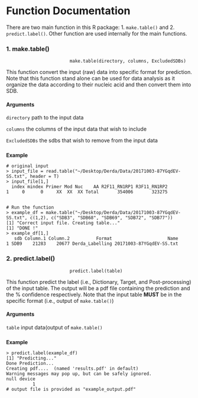 # Function Documentation

There are two main function in this R package: 1. `make.table()` and 2. `predict.label()`. Other function are used internally for the main functions.

### 1. make.table()
                            make.table(directory, columns, ExcludedSDBs)

This function convert the input (raw) data into specific format for prediction. Note that this function stand alone can be used for data analysis as it organize the data according to their nucleic acid and then convert them into SDB. 

#### Arguments

`directory` path to the input data

`columns` the columns of the input data that wish to include

`ExcludedSDBs` the sdbs that wish to remove from the input data

###

**Example**

```
# original input
> input_file = read.table("~/Desktop/Derda/Data/20171003-87YGqdEV-SS.txt", header = T)
> input_file[1,]
  index mindex Primer Mod Nuc    AA R2F11_RN1RP1 R3F11_RN1RP2
1     0      0     XX  XX  XX Total       354006       323275


# Run the function
> example_df = make.table("~/Desktop/Derda/Data/20171003-87YGqdEV-SS.txt", c(1,2), c("SDB3", "SDB68", "SDB69", "SDB72", "SDB77"))
[1] "Correct input file. Creating table..."
[1] "DONE !"
> example_df[1,]
   sdb Column.1 Column.2          Format                     Name
1 SDB9    21283    20677 Derda_Labelling 20171003-87YGqdEV-SS.txt

```


### 2. predict.label()
                            predict.label(table)

This function predict the label (i.e., Dictionary, Target, and Post-processing) of the input table. The output will be a pdf file containing the prediction and the % confidence respectively. Note that the input table **MUST** be in the specific format (i.e., output of `make.table()`)

#### Arguments
`table` input data(output of `make.table()`

###

**Example**

```
> predict.label(example_df)
[1] "Predicting..."
Done Prediction...
Creating pdf....  (named 'results.pdf' in default)
Warning messages may pop up, but can be safely ignored.
null device 
          1 
# output file is provided as "example_output.pdf"
```

